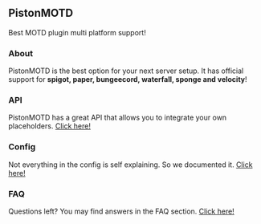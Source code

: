 PistonMOTD
---------------

Best MOTD plugin multi platform support!

<!-- MACRO{toc|fromDepth=1|toDepth=2} -->

### About

PistonMOTD is the best option for your next server setup. It has official support for **spigot, paper, bungeecord, waterfall, sponge and velocity**!

### API

PistonMOTD has a great API that allows you to integrate your own placeholders. [Click here!](./api.html)

### Config

Not everything in the config is self explaining. So we documented it. [Click here!](./config.html)

### FAQ

Questions left? You may find answers in the FAQ section. [Click here!](./faq.html)